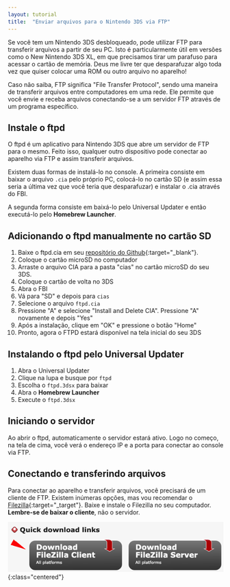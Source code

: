 ```yaml
---
layout: tutorial
title:  "Enviar arquivos para o Nintendo 3DS via FTP"
---
```


Se você tem um Nintendo 3DS desbloqueado, pode utilizar FTP para transferir arquivos a partir de seu PC. Isto é particularmente útil em versões como o New Nintendo 3DS XL, em que precisamos tirar um parafuso para acessar o cartão de memória. Deus me livre ter que desparafuzar algo toda vez que quiser colocar uma ROM ou outro arquivo no aparelho!

Caso não saiba, FTP significa "File Transfer Protocol", sendo uma maneira de transferir arquivos entre computadores em uma rede. Ele permite que você envie e receba arquivos conectando-se a um servidor FTP através de um programa específico.

## Instale o ftpd

O ftpd é um aplicativo para Nintendo 3DS que abre um servidor de FTP para o mesmo. Feito isso, qualquer outro dispositivo pode conectar ao aparelho via FTP e assim transferir arquivos.

Existem duas formas de instalá-lo no console. A primeira consiste em baixar o arquivo ```.cia``` pelo próprio PC, colocá-lo no cartão SD (e assim essa seria a última vez que você teria que desparafuzar) e instalar o .cia através do FBI.

A segunda forma consiste em baixá-lo pelo Universal Updater e então executá-lo pelo **Homebrew Launcher**.

## Adicionando o ftpd manualmente no cartão SD

1. Baixe o ftpd.cia em seu [repositório do Github](https://github.com/mtheall/ftpd/releases/tag/v2.2){:target="_blank"}.
2. Coloque o cartão microSD no computador
3. Arraste o arquivo CIA para a pasta "cias" no cartão microSD do seu 3DS.
4. Coloque o cartão de volta no 3DS
5. Abra o FBI
6. Vá para "SD" e depois para ``cias``
7. Selecione o arquivo ``ftpd.cia``
8. Pressione "A" e selecione "Install and Delete CIA". Pressione "A" novamente e depois "Yes"
9. Após a instalação, clique em "OK" e pressione o botão "Home"
10. Pronto, agora o FTPD estará disponível na tela inicial do seu 3DS

## Instalando o ftpd pelo Universal Updater

1. Abra o Universal Updater
2. Clique na lupa e busque por ```ftpd```
3. Escolha o ```ftpd.3dsx``` para baixar
4. Abra o **Homebrew Launcher**
5. Execute o ```ftpd.3dsx```

## Iniciando o servidor

Ao abrir o ftpd, automaticamente o servidor estará ativo. Logo no começo, na tela de cima, você verá o endereço IP e a porta para conectar ao console via FTP.

## Conectando e transferindo arquivos

Para conectar ao aparelho e transferir arquivos, você precisará de um cliente de FTP. Existem inúmeras opções, mas vou recomendar o [Filezilla](https://filezilla-project.org/){:target="_target"}. Baixe e instale o Filezilla no seu computador. **Lembre-se de baixar o cliente**, não o servidor.

![alt text](/img/tutorial_ftp_3ds/filezilla.png){:class="centered"}